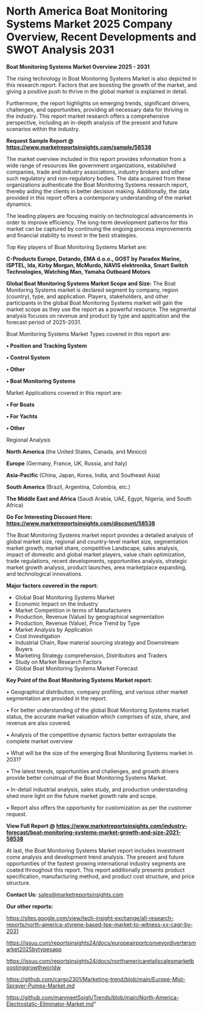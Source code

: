 # North America Boat Monitoring Systems Market 2025 Company Overview, Recent Developments and SWOT Analysis 2031

<Strong> Boat Monitoring Systems Market Overview 2025 - 2031</strong>

The rising technology in Boat Monitoring Systems Market is also depicted in this research report. Factors that are boosting the growth of the market, and giving a positive push to thrive in the global market is explained in detail.

Furthermore, the report highlights on emerging trends, significant drivers, challenges, and opportunities, providing all necessary data for thriving in the industry. This report market research offers a comprehensive perspective, including an in-depth analysis of the present and future scenarios within the industry.

<strong>Request Sample Report @ <a href=https://www.marketreportsinsights.com/sample/58538>https://www.marketreportsinsights.com/sample/58538</a></strong>

The market overview included in this report provides information from a wide range of resources like government organizations, established companies, trade and industry associations, industry brokers and other such regulatory and non-regulatory bodies. The data acquired from these organizations authenticate the Boat Monitoring Systems research report, thereby aiding the clients in better decision making. Additionally, the data provided in this report offers a contemporary understanding of the market dynamics.

The leading players are focusing mainly on technological advancements in order to improve efficiency. The long-term development patterns for this market can be captured by continuing the ongoing process improvements and financial stability to invest in the best strategies.

Top Key players of Boat Monitoring Systems Market are:

<strong>C-Products Europe, Dotando, EMA d.o.o., GOST by Paradox Marine, ISPTEL, lda, Kirby Morgan, McMurdo, NAVIS elektronika, Smart Switch Technologies, Watching Man, Yamaha Outboard Motors</strong>

<strong><b>Global Boat Monitoring Systems Market Scope and Size:</b></strong>
The Boat Monitoring Systems market is declared segment by company, region (country), type, and application. Players, stakeholders, and other participants in the global Boat Monitoring Systems market will gain the market scope as they use the report as a powerful resource. The segmental analysis focuses on revenue and product by type and application and the forecast period of 2025-2031.

Boat Monitoring Systems Market Types covered in this report are:

<strong>• Position and Tracking System

• Control System

• Other

• Boat Monitoring Systems</strong>

Market Applications covered in this report are:

<strong>• For Boats

• For Yachts

• Other</strong> 

Regional Analysis

<strong>North America</strong> (the United States, Canada, and Mexico)

<strong>Europe</strong> (Germany, France, UK, Russia, and Italy)

<strong>Asia-Pacific</strong> (China, Japan, Korea, India, and Southeast Asia)

<strong>South America</strong> (Brazil, Argentina, Colombia, etc.)

<strong>The Middle East and Africa</strong> (Saudi Arabia, UAE, Egypt, Nigeria, and South Africa)

<strong>Go For Interesting Discount Here: <a href=https://www.marketreportsinsights.com/discount/58538>https://www.marketreportsinsights.com/discount/58538</a></strong>

The Boat Monitoring Systems market report provides a detailed analysis of global market size, regional and country-level market size, segmentation market growth, market share, competitive Landscape, sales analysis, impact of domestic and global market players, value chain optimization, trade regulations, recent developments, opportunities analysis, strategic market growth analysis, product launches, area marketplace expanding, and technological innovations.

<strong><b>Major factors covered in the report:</b></strong>
<ul>
  <li>Global Boat Monitoring Systems Market </li>
  <li>Economic Impact on the Industry</li>
  <li>Market Competition in terms of Manufacturers</li>
  <li>Production, Revenue (Value) by geographical segmentation</li>
  <li>Production, Revenue (Value), Price Trend by Type</li>
  <li>Market Analysis by Application</li>
  <li>Cost Investigation</li>
  <li>Industrial Chain, Raw material sourcing strategy and Downstream Buyers</li>
  <li>Marketing Strategy comprehension, Distributors and Traders</li>
  <li>Study on Market Research Factors</li>
  <li>Global Boat Monitoring Systems Market Forecast</li>
</ul>

<strong><b>Key Point of the Boat Monitoring Systems Market report:</b></strong>

• Geographical distribution, company profiling, and various other market segmentation are provided in the report.

• For better understanding of the global Boat Monitoring Systems market status, the accurate market valuation which comprises of size, share, and revenue are also covered.

• Analysis of the competitive dynamic factors better extrapolate the complete market overview

• What will be the size of the emerging Boat Monitoring Systems market in 2031?

• The latest trends, opportunities and challenges, and growth drivers provide better construal of the Boat Monitoring Systems Market.

• In-detail industrial analysis, sales study, and production understanding shed more light on the future market growth rate and scope.

• Report also offers the opportunity for customization as per the customer request.

<strong><b>View Full Report @ <a href=https://www.marketreportsinsights.com/industry-forecast/boat-monitoring-systems-market-growth-and-size-2021-58538>https://www.marketreportsinsights.com/industry-forecast/boat-monitoring-systems-market-growth-and-size-2021-58538</a></b></strong>


At last, the Boat Monitoring Systems Market report includes investment come analysis and development trend analysis. The present and future opportunities of the fastest growing international industry segments are coated throughout this report. This report additionally presents product specification, manufacturing method, and product cost structure, and price structure.

<strong>Contact Us:</strong>
sales@marketreportsinsights.com

<strong>Our other reports:</strong>

<a href=https://sites.google.com/view/tech-insight-exchange/all-research-reports/north-america-styrene-based-tpe-market-to-witness-xx-cagr-by-2031>https://sites.google.com/view/tech-insight-exchange/all-research-reports/north-america-styrene-based-tpe-market-to-witness-xx-cagr-by-2031</a>

<a href=https://issuu.com/reportsinsights24/docs/europeairportconveyordivertersmarket2025bytypesapp>https://issuu.com/reportsinsights24/docs/europeairportconveyordivertersmarket2025bytypesapp</a>

<a href=https://issuu.com/reportsinsights24/docs/northamericaretailscalesmarketboostinggrowthworldw>https://issuu.com/reportsinsights24/docs/northamericaretailscalesmarketboostinggrowthworldw</a>

<a href=https://github.com/cargo2301/Marketing-trend/blob/main/Europe-Mist-Sprayer-Pumps-Market.md>https://github.com/cargo2301/Marketing-trend/blob/main/Europe-Mist-Sprayer-Pumps-Market.md</a>

<a href=https://github.com/manmeet5sigh/Trends/blob/main/North-America-Electrostatic-Eliminator-Market.md>https://github.com/manmeet5sigh/Trends/blob/main/North-America-Electrostatic-Eliminator-Market.md</a>"
